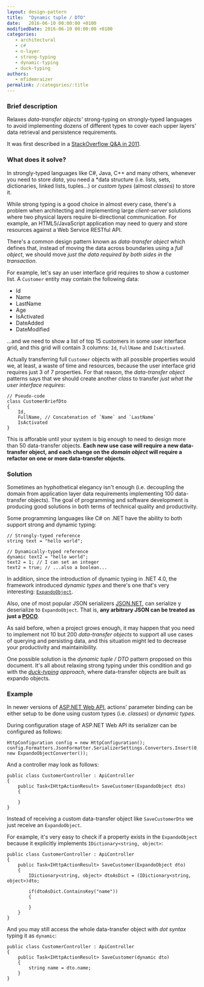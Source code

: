 ```yaml
---
layout: design-pattern
title:  "Dynamic tuple / DTO"
date:   2016-06-10 00:00:00 +0100
modifiedDate: 2016-06-10 00:00:00 +0100
categories:
   - architectural
   - c#
   - n-layer
   - strong-typing
   - dynamic-typing
   - duck-typing
authors: 
   - mfidemraizer
permalink: /:categories/:title
---
```


### Brief description

Relaxes *data-transfer objects'* strong-typing on strongly-typed languages to avoid implementing dozens of different types to cover each upper layers' data retrieval and persistence requirements.

It was first described in a [StackOverflow Q&A in 2011](http://stackoverflow.com/questions/4828024/dto-simplified-dynamic-tuples-how-lets-see-a-possible-solution).

### What does it solve?

In strongly-typed languages like C#, Java, C++ and many others, whenever you need to store *data*, you need a *data structure (i.e. lists, sets, dictionaries, linked lists, tuples...) or *custom types* (almost *classes*) to store it.

While strong typing is a good choice in almost every case, there's a problem when architecting and implementing large *client-server* solutions where two physical layers require bi-directional communication. For example, an HTML5/JavaScript application may need to query and store resources against a Web Service RESTful API. 

There's a common design pattern known as *data-transfer object* which defines that, instead of moving the data across boundaries using a *full object*, we should move *just the data required by both sides in the transaction*.

For example, let's say an user interface grid requires to show a customer list. A `Customer` entity may contain the following data:

- Id
- Name
- LastName
- Age
- IsActivated
- DateAdded
- DateModified

...and we need to show a list of top 15 customers in some user interface grid, and this grid will contain 3 columns: `Id`, `FullName` and `IsActivated`.

Actually transferring full `Customer` objects with all possible properties would we, at least, a waste of time and resources, because the user interface grid requires just 3 of 7 properties. For that reason, the *data-transfer object* patterns says that we should create another *class* to transfer *just what the user interface requires*:

	// Pseudo-code
	class CustomerBriefDto 
	{
		Id,
		FullName, // Concatenation of `Name` and `LastName`
		IsActivated
	}

This is afforable until your system is big enough to need to design more than 50 data-transfer objects. **Each new use case will require a new data-transfer object, and each change on the *domain object* will require a refactor on one or more data-transfer objects.**

### Solution

Sometimes an hyphothetical elegancy isn't enough (i.e. decoupling the domain from application layer data requirements implementing 100 data-transfer objects). The goal of programming and software development is producing good solutions in both terms of technical quality and productivity.

Some programming languages like C# on .NET have the ability to both support strong and dynamic typing:

	// Strongly-typed reference
	string text = "hello world";

	// Dynamically-typed reference
	dynamic text2 = "hello world";
	text2 = 1; // I can set an integer
	text2 = true; // ...also a boolean...

In addition, since the introduction of dynamic typing in .NET 4.0, the framework introduced *dynamic types* and there's one that's very interesting: [`ExpandoObject`](https://msdn.microsoft.com/en-us/library/system.dynamic.expandoobject(v=vs.110).aspx).

Also, one of most popular JSON serializers [JSON.NET](http://www.newtonsoft.com/json), can serialize y deserialize to `ExpandoObject`. That is, **any arbitrary JSON can be treated as just a [POCO](https://en.wikipedia.org/wiki/Plain_Old_CLR_Object)**.

As said before, when a project grows enough, it may happen that you need to implement not 10 but 200 *data-transfer objects* to support all use cases of querying and persisting data, and this situation might led to decrease your productivity and maintainibility. 

One possible solution is the *dynamic tuple / DTO* pattern proposed on this document. It's all about relaxing strong typing under this condition and go with the *[duck-typing](https://en.wikipedia.org/wiki/Duck_typing) approach*, where data-transfer objects are built as expando objects.

### Example

In newer versions of [ASP.NET Web API](http://www.asp.net/web-api), actions' parameter binding can be either setup to be done using custom types (i.e. *classes*) or *dynamic types*.

During configuration stage of ASP.NET Web API its serializer can be configured as follows:

	HttpConfiguration config = new HttpConfiguration();
	config.Formatters.JsonFormatter.SerializerSettings.Converters.Insert(0, new ExpandoObjectConverter());

And a controller may look as follows:

	public class CustomerController : ApiController 
	{
		public Task<IHttpActionResult> SaveCustomer(ExpandoObject dto)
		{

		}
	}

Instead of receiving a custom data-transfer object like `SaveCustomerDto` we just receive an `ExpandoObject`. 

For example, it's very easy to check if a property exists in the `ExpandoObject` because it explicitly implements `IDictionary<string, object>`:

	public class CustomerController : ApiController 
	{
		public Task<IHttpActionResult> SaveCustomer(ExpandoObject dto)
		{
			IDictionary<string, object> dtoAsDict = (IDictionary<string, object>)dto;

			if(dtoAsDict.ContainsKey("name")) 
			{

			}
		}
	}

And you may still access the whole data-transfer object with *dot syntax* typing it as `dynamic`:

	public class CustomerController : ApiController 
	{
		public Task<IHttpActionResult> SaveCustomer(dynamic dto)
		{
			string name = dto.name;
		}
	}